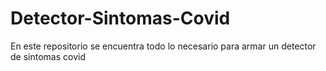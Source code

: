 # Detector-Sintomas-Covid
En este repositorio se encuentra todo lo necesario para armar un detector de sintomas covid
